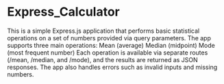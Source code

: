 # Express_Calculator
 This is a simple Express.js application that performs basic statistical operations on a set of numbers provided via query parameters. The app supports three main operations:  Mean (average) Median (midpoint) Mode (most frequent number) Each operation is available via separate routes (/mean, /median, and /mode), and the results are returned as JSON responses. The app also handles errors such as invalid inputs and missing numbers.
